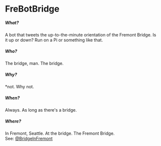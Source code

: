 # FreBotBridge


##### *What?*
A bot that tweets the up-to-the-minute orientation of the Fremont Bridge. Is it up or down? Run on a Pi or something like that. 

##### *Who?*
The bridge, man. The bridge. 

##### *Why?*
*not. Why not.

##### *When?*
Always. As long as there's a bridge.

##### *Where?*
In Fremont, Seattle. At the bridge. The Fremont Bridge.\
See: [@BridgeInFremont](https://twitter.com/BridgeInFremont)
